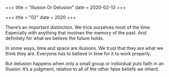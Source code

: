 +++
title = "Illusion Or Delusion"
date = 2020-02-13
+++

+++
title = "02"
date = 2020
+++

There&#8217;s an important distinction. We trick ourselves most of the time. Especially with anything that involves the memory of the past. And definitely for what we believe the future holds.

In some ways, time and space are illusions. We trust that they are what we think they are. Everyone has to believe in time for it to work properly.

But delusion happens when only a small group or individual puts faith in an illusion. It&#8217;s a judgment, relative to all of the other false beliefs we inherit.